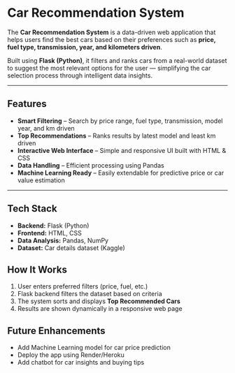#  Car Recommendation System  

The **Car Recommendation System** is a data-driven web application that helps users find the best cars based on their preferences such as **price, fuel type, transmission, year, and kilometers driven**.  

Built using **Flask (Python)**, it filters and ranks cars from a real-world dataset to suggest the most relevant options for the user — simplifying the car selection process through intelligent data insights.  

---

##  Features  
-  **Smart Filtering** – Search by price range, fuel type, transmission, model year, and km driven  
-  **Top Recommendations** – Ranks results by latest model and least km driven  
-  **Interactive Web Interface** – Simple and responsive UI built with HTML & CSS  
-  **Data Handling** – Efficient processing using Pandas  
-  **Machine Learning Ready** – Easily extendable for predictive price or car value estimation  

---

##  Tech Stack  
- **Backend:** Flask (Python)  
- **Frontend:** HTML, CSS  
- **Data Analysis:** Pandas, NumPy  
- **Dataset:** Car details dataset (Kaggle)  


##  How It Works  
1. User enters preferred filters (price, fuel, etc.)  
2. Flask backend filters the dataset based on criteria  
3. The system sorts and displays **Top Recommended Cars**  
4. Results are shown dynamically in a responsive web page  


##  Future Enhancements  
-  Add Machine Learning model for car price prediction  
-  Deploy the app using Render/Heroku  
-  Add chatbot for car insights and buying tips  
